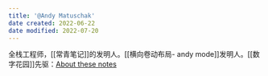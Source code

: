 ```yaml
---
title: '@Andy Matuschak'
date created: 2022-06-22
date modified: 2022-07-20
---
```


全栈工程师，[[常青笔记]]的发明人。[[横向卷动布局- andy mode]]发明人。[[数字花园]]先驱：[About these notes](https://notes.andymatuschak.org/About_these_notes)
